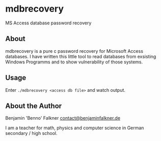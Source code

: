 # mdbrecovery
MS Access database password recovery

## About 
mdbrecovery is a pure c password recovery for 
Microsoft Access databases. I have written this little tool
to read databases from exsisting Windows Programms and to
show vulnerability of those systems.

## Usage
Enter `./mdbrecovery <access db file>` and watch output.

## About the Author

Benjamin 'Benno' Falkner 
contact@benjaminfalkner.de 

I am a teacher for math, physics and computer science in German 
secondary / high school.  
